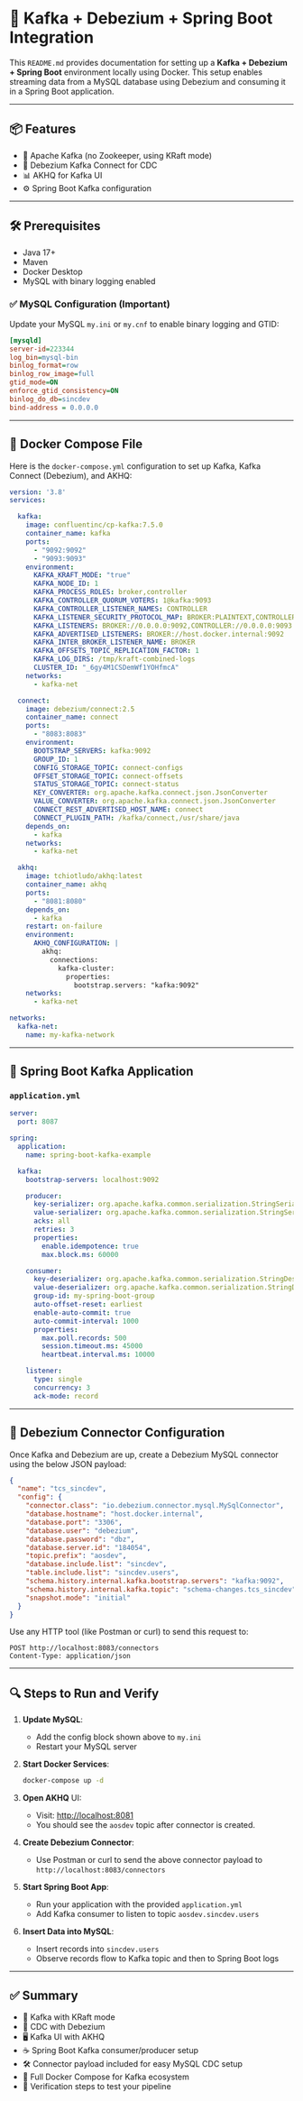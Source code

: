 # 🧩 Kafka + Debezium + Spring Boot Integration

This `README.md` provides documentation for setting up a **Kafka + Debezium + Spring Boot** environment locally using Docker. This setup enables streaming data from a MySQL database using Debezium and consuming it in a Spring Boot application.

---

## 📦 Features

* 🧠 Apache Kafka (no Zookeeper, using KRaft mode)
* 🔌 Debezium Kafka Connect for CDC
* 📊 AKHQ for Kafka UI
* ⚙️ Spring Boot Kafka configuration

---

## 🛠️ Prerequisites

* Java 17+
* Maven
* Docker Desktop
* MySQL with binary logging enabled

### ✅ MySQL Configuration (Important)

Update your MySQL `my.ini` or `my.cnf` to enable binary logging and GTID:

```ini
[mysqld]
server-id=223344
log_bin=mysql-bin
binlog_format=row
binlog_row_image=full
gtid_mode=ON
enforce_gtid_consistency=ON
binlog_do_db=sincdev
bind-address = 0.0.0.0
```

---

## 🐳 Docker Compose File

Here is the `docker-compose.yml` configuration to set up Kafka, Kafka Connect (Debezium), and AKHQ:

```yaml
version: '3.8'
services:

  kafka:
    image: confluentinc/cp-kafka:7.5.0
    container_name: kafka
    ports:
      - "9092:9092"
      - "9093:9093"
    environment:
      KAFKA_KRAFT_MODE: "true"
      KAFKA_NODE_ID: 1
      KAFKA_PROCESS_ROLES: broker,controller
      KAFKA_CONTROLLER_QUORUM_VOTERS: 1@kafka:9093
      KAFKA_CONTROLLER_LISTENER_NAMES: CONTROLLER
      KAFKA_LISTENER_SECURITY_PROTOCOL_MAP: BROKER:PLAINTEXT,CONTROLLER:PLAINTEXT
      KAFKA_LISTENERS: BROKER://0.0.0.0:9092,CONTROLLER://0.0.0.0:9093
      KAFKA_ADVERTISED_LISTENERS: BROKER://host.docker.internal:9092
      KAFKA_INTER_BROKER_LISTENER_NAME: BROKER
      KAFKA_OFFSETS_TOPIC_REPLICATION_FACTOR: 1
      KAFKA_LOG_DIRS: /tmp/kraft-combined-logs
      CLUSTER_ID: "_6gy4M1CSDemWf1YOHfmcA"
    networks:
      - kafka-net

  connect:
    image: debezium/connect:2.5
    container_name: connect
    ports:
      - "8083:8083"
    environment:
      BOOTSTRAP_SERVERS: kafka:9092
      GROUP_ID: 1
      CONFIG_STORAGE_TOPIC: connect-configs
      OFFSET_STORAGE_TOPIC: connect-offsets
      STATUS_STORAGE_TOPIC: connect-status
      KEY_CONVERTER: org.apache.kafka.connect.json.JsonConverter
      VALUE_CONVERTER: org.apache.kafka.connect.json.JsonConverter
      CONNECT_REST_ADVERTISED_HOST_NAME: connect
      CONNECT_PLUGIN_PATH: /kafka/connect,/usr/share/java
    depends_on:
      - kafka
    networks:
      - kafka-net

  akhq:
    image: tchiotludo/akhq:latest
    container_name: akhq
    ports:
      - "8081:8080"
    depends_on:
      - kafka
    restart: on-failure
    environment:
      AKHQ_CONFIGURATION: |
        akhq:
          connections:
            kafka-cluster:
              properties:
                bootstrap.servers: "kafka:9092"
    networks:
      - kafka-net

networks:
  kafka-net:
    name: my-kafka-network
```

---

## 🧪 Spring Boot Kafka Application

### `application.yml`

```yaml
server:
  port: 8087

spring:
  application:
    name: spring-boot-kafka-example

  kafka:
    bootstrap-servers: localhost:9092

    producer:
      key-serializer: org.apache.kafka.common.serialization.StringSerializer
      value-serializer: org.apache.kafka.common.serialization.StringSerializer
      acks: all
      retries: 3
      properties:
        enable.idempotence: true
        max.block.ms: 60000

    consumer:
      key-deserializer: org.apache.kafka.common.serialization.StringDeserializer
      value-deserializer: org.apache.kafka.common.serialization.StringDeserializer
      group-id: my-spring-boot-group
      auto-offset-reset: earliest
      enable-auto-commit: true
      auto-commit-interval: 1000
      properties:
        max.poll.records: 500
        session.timeout.ms: 45000
        heartbeat.interval.ms: 10000

    listener:
      type: single
      concurrency: 3
      ack-mode: record
```

---

## 🔌 Debezium Connector Configuration

Once Kafka and Debezium are up, create a Debezium MySQL connector using the below JSON payload:

```json
{
  "name": "tcs_sincdev",
  "config": {
    "connector.class": "io.debezium.connector.mysql.MySqlConnector",
    "database.hostname": "host.docker.internal",
    "database.port": "3306",
    "database.user": "debezium",
    "database.password": "dbz",
    "database.server.id": "184054",
    "topic.prefix": "aosdev",
    "database.include.list": "sincdev",
    "table.include.list": "sincdev.users",
    "schema.history.internal.kafka.bootstrap.servers": "kafka:9092",
    "schema.history.internal.kafka.topic": "schema-changes.tcs_sincdev",
    "snapshot.mode": "initial"
  }
}
```

Use any HTTP tool (like Postman or curl) to send this request to:

```
POST http://localhost:8083/connectors
Content-Type: application/json
```

---

## 🔍 Steps to Run and Verify

1. **Update MySQL**:

   * Add the config block shown above to `my.ini`
   * Restart your MySQL server

2. **Start Docker Services**:

   ```bash
   docker-compose up -d
   ```

3. **Open AKHQ** UI:

   * Visit: [http://localhost:8081](http://localhost:8081)
   * You should see the `aosdev` topic after connector is created.

4. **Create Debezium Connector**:

   * Use Postman or curl to send the above connector payload to `http://localhost:8083/connectors`

5. **Start Spring Boot App**:

   * Run your application with the provided `application.yml`
   * Add Kafka consumer to listen to topic `aosdev.sincdev.users`

6. **Insert Data into MySQL**:

   * Insert records into `sincdev.users`
   * Observe records flow to Kafka topic and then to Spring Boot logs

---

## ✅ Summary

* 🚀 Kafka with KRaft mode
* 🔄 CDC with Debezium
* 🖥️ Kafka UI with AKHQ
* ☕ Spring Boot Kafka consumer/producer setup
* 🛠️ Connector payload included for easy MySQL CDC setup
* 🐳 Full Docker Compose for Kafka ecosystem
* 🧪 Verification steps to test your pipeline
